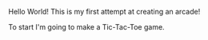 Hello World!
This is my first attempt at creating an arcade!

To start I'm going to make a Tic-Tac-Toe game.